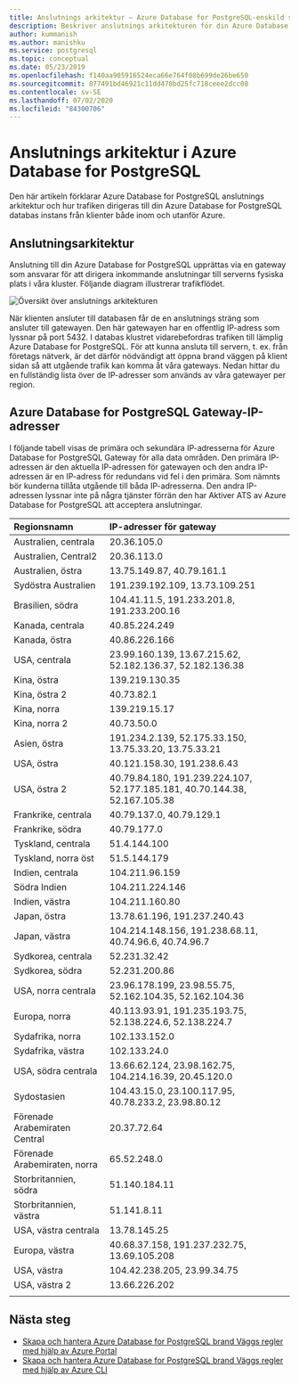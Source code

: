 ```yaml
---
title: Anslutnings arkitektur – Azure Database for PostgreSQL-enskild server
description: Beskriver anslutnings arkitekturen för din Azure Database for PostgreSQL-enskild server.
author: kummanish
ms.author: manishku
ms.service: postgresql
ms.topic: conceptual
ms.date: 05/23/2019
ms.openlocfilehash: f140aa905916524eca66e764f08b699de26be650
ms.sourcegitcommit: 877491bd46921c11dd478bd25fc718ceee2dcc08
ms.contentlocale: sv-SE
ms.lasthandoff: 07/02/2020
ms.locfileid: "84300706"
---
```

# <a name="connectivity-architecture-in-azure-database-for-postgresql"></a>Anslutnings arkitektur i Azure Database for PostgreSQL
Den här artikeln förklarar Azure Database for PostgreSQL anslutnings arkitektur och hur trafiken dirigeras till din Azure Database for PostgreSQL databas instans från klienter både inom och utanför Azure.

## <a name="connectivity-architecture"></a>Anslutningsarkitektur
Anslutning till din Azure Database for PostgreSQL upprättas via en gateway som ansvarar för att dirigera inkommande anslutningar till serverns fysiska plats i våra kluster. Följande diagram illustrerar trafikflödet.

![Översikt över anslutnings arkitekturen](./media/concepts-connectivity-architecture/connectivity-architecture-overview-proxy.png)

När klienten ansluter till databasen får de en anslutnings sträng som ansluter till gatewayen. Den här gatewayen har en offentlig IP-adress som lyssnar på port 5432. I databas klustret vidarebefordras trafiken till lämplig Azure Database for PostgreSQL. För att kunna ansluta till servern, t. ex. från företags nätverk, är det därför nödvändigt att öppna brand väggen på klient sidan så att utgående trafik kan komma åt våra gateways. Nedan hittar du en fullständig lista över de IP-adresser som används av våra gatewayer per region.

## <a name="azure-database-for-postgresql-gateway-ip-addresses"></a>Azure Database for PostgreSQL Gateway-IP-adresser
I följande tabell visas de primära och sekundära IP-adresserna för Azure Database for PostgreSQL Gateway för alla data områden. Den primära IP-adressen är den aktuella IP-adressen för gatewayen och den andra IP-adressen är en IP-adress för redundans vid fel i den primära. Som nämnts bör kunderna tillåta utgående till båda IP-adresserna. Den andra IP-adressen lyssnar inte på några tjänster förrän den har Aktiver ATS av Azure Database for PostgreSQL att acceptera anslutningar.

| **Regionsnamn** | **IP-adresser för gateway** |
|:----------------|:-------------|
| Australien, centrala| 20.36.105.0     |
| Australien, Central2     | 20.36.113.0   |
| Australien, östra | 13.75.149.87, 40.79.161.1     |
| Sydöstra Australien |191.239.192.109, 13.73.109.251   |
| Brasilien, södra | 104.41.11.5, 191.233.201.8, 191.233.200.16  |
| Kanada, centrala |40.85.224.249  |
| Kanada, östra | 40.86.226.166    |
| USA, centrala | 23.99.160.139, 13.67.215.62, 52.182.136.37, 52.182.136.38     |
| Kina, östra | 139.219.130.35    |
| Kina, östra 2 | 40.73.82.1  |
| Kina, norra | 139.219.15.17    |
| Kina, norra 2 | 40.73.50.0     |
| Asien, östra | 191.234.2.139, 52.175.33.150, 13.75.33.20, 13.75.33.21     |
| USA, östra | 40.121.158.30, 191.238.6.43  |
| USA, östra 2 |40.79.84.180, 191.239.224.107, 52.177.185.181, 40.70.144.38, 52.167.105.38  |
| Frankrike, centrala | 40.79.137.0, 40.79.129.1  |
| Frankrike, södra | 40.79.177.0     |
| Tyskland, centrala | 51.4.144.100     |
| Tyskland, norra öst | 51.5.144.179  |
| Indien, centrala | 104.211.96.159     |
| Södra Indien | 104.211.224.146  |
| Indien, västra | 104.211.160.80    |
| Japan, östra | 13.78.61.196, 191.237.240.43  |
| Japan, västra | 104.214.148.156, 191.238.68.11, 40.74.96.6, 40.74.96.7    |
| Sydkorea, centrala | 52.231.32.42   |
| Sydkorea, södra | 52.231.200.86    |
| USA, norra centrala | 23.96.178.199, 23.98.55.75, 52.162.104.35, 52.162.104.36    |
| Europa, norra | 40.113.93.91, 191.235.193.75, 52.138.224.6, 52.138.224.7    |
| Sydafrika, norra  | 102.133.152.0    |
| Sydafrika, västra | 102.133.24.0   |
| USA, södra centrala |13.66.62.124, 23.98.162.75, 104.214.16.39, 20.45.120.0   |
| Sydostasien | 104.43.15.0, 23.100.117.95, 40.78.233.2, 23.98.80.12     |
| Förenade Arabemiraten Central | 20.37.72.64  |
| Förenade Arabemiraten, norra | 65.52.248.0    |
| Storbritannien, södra | 51.140.184.11   |
| Storbritannien, västra | 51.141.8.11  |
| USA, västra centrala | 13.78.145.25     |
| Europa, västra | 40.68.37.158, 191.237.232.75, 13.69.105.208  |
| USA, västra | 104.42.238.205, 23.99.34.75  |
| USA, västra 2 | 13.66.226.202  |
||||

## <a name="next-steps"></a>Nästa steg

* [Skapa och hantera Azure Database for PostgreSQL brand Väggs regler med hjälp av Azure Portal](./howto-manage-firewall-using-portal.md)
* [Skapa och hantera Azure Database for PostgreSQL brand Väggs regler med hjälp av Azure CLI](./howto-manage-firewall-using-cli.md)
